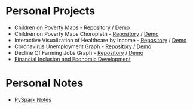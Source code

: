 # Personal Projects
- Children on Poverty Maps - <a href="https://github.com/bonioloff/poverty_interactive_map" target="_blank">Repository</a> / <a href="./poverty_interactive_map/" target="_blank">Demo</a>
- Children on Poverty Maps Choropleth - <a href="https://github.com/BoniOloff/interactive_poverty_choropleth" target="_blank">Repository</a> / <a href="./interactive_poverty_choropleth/" target="_blank">Demo</a>
- Interactive Visualization of Healthcare by Income - <a href="https://github.com/BoniOloff/interactive_income_graph" target="_blank">Repository</a> / <a href="https://bonioloff.github.io/interactive_income_graph/" target="_blank">Demo</a>
- Coronavirus Unemployment Graph - <a href="https://github.com/BoniOloff/CoronaVirus_UnEmployment" target="_blank">Repository</a> / <a href="https://bonioloff.github.io/CoronaVirus_UnEmployment/" target="_blank">Demo</a>
- Decline Of Farming Jobs Graph - <a href="https://github.com/BoniOloff/Graph_Decline_Of_Farming" target="_blank">Repository</a> / <a href="https://bonioloff.github.io/Graph_Decline_Of_Farming/" target="_blank">Demo</a>
- <a href="https://bonioloff.github.io/global_agri_analytics/">Financial Inclusion and Economic Development</a>



# Personal Notes
- <a href="https://github.com/bonioloff/note_pyspark/blob/main/PySpark_Note.ipynb" target="_blank">PySpark Notes</a>
